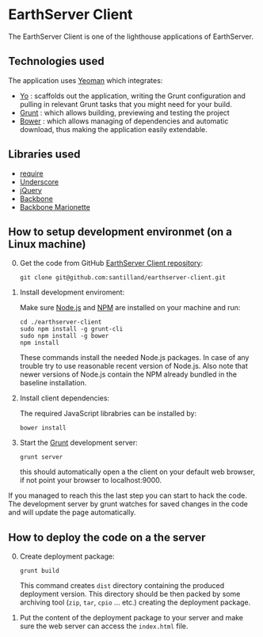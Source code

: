# EarthServer Client

The EarthServer Client is one of the lighthouse applications of EarthServer.

## Technologies used

The application uses [Yeoman](http://yeoman.io/) which integrates:

* [Yo](https://github.com/yeoman/yo) : scaffolds out the application, writing the Grunt configuration and pulling in relevant Grunt tasks that you might need for your build.
* [Grunt](http://gruntjs.com/) : which allows building, previewing and testing the project
* [Bower](http://bower.io/) : which allows managing of dependencies and automatic download, thus making the application easily extendable.

## Libraries used

* [require](http://requirejs.org/)
* [Underscore](http://underscorejs.org/)
* [jQuery](http://jquery.com/)
* [Backbone](http://backbonejs.org/)
* [Backbone Marionette](http://marionettejs.com/)

## How to setup development environmet (on a Linux machine)

0.  Get the code from GitHub [EarthServer Client repository](https://github.com/santilland/earthserver-client):

    ```
    git clone git@github.com:santilland/earthserver-client.git
    ```

0.  Install development enviroment: 

    Make sure [Node.js](http://nodejs.org) and [NPM](https://npmjs.org) are installed
    on your machine and run:

    ```
    cd ./earthserver-client
    sudo npm install -g grunt-cli
    sudo npm install -g bower 
    npm install 
    ```

    These commands install the needed Node.js packages. In case of any trouble try to use 
    reasonable recent version of Node.js. Also note that newer versions of Node.js contain 
    the NPM already bundled in the baseline installation. 

0.  Install client dependencies:  

    The required JavaScript librabries can be installed by: 

    ```
    bower install
    ```

0.  Start the [Grunt](http://gruntjs.com/) development server:

    ```
    grunt server 
    ```

    this should automatically open a the client on your default web browser, if not point your browser to localhost:9000. 

If you managed to reach this the last step you can start to hack the code. 
The development server by grunt watches for saved changes in the code and will update the page automatically.


## How to deploy the code on a the server 

0.  Create deployment package: 

    ```
    grunt build
    ```

    This command creates `dist` directory containing the produced deployment 
    version. This directory should be then packed by some archiving tool (`zip`, `tar`, `cpio` ... etc.)
    creating the deployment package.

0.  Put the content of the deployment package to your server and make sure
    the web server can access the `index.html` file. 
